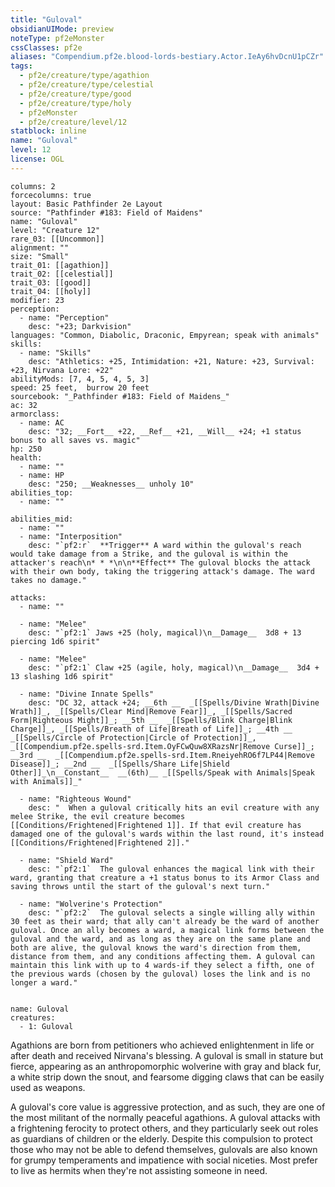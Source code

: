 ```yaml
---
title: "Guloval"
obsidianUIMode: preview
noteType: pf2eMonster
cssClasses: pf2e
aliases: "Compendium.pf2e.blood-lords-bestiary.Actor.IeAy6hvDcnU1pCZr" 
tags:
  - pf2e/creature/type/agathion
  - pf2e/creature/type/celestial
  - pf2e/creature/type/good
  - pf2e/creature/type/holy
  - pf2eMonster
  - pf2e/creature/level/12
statblock: inline
name: "Guloval"
level: 12
license: OGL
---
```


```statblock
columns: 2
forcecolumns: true
layout: Basic Pathfinder 2e Layout
source: "Pathfinder #183: Field of Maidens"
name: "Guloval"
level: "Creature 12"
rare_03: [[Uncommon]]
alignment: ""
size: "Small"
trait_01: [[agathion]]
trait_02: [[celestial]]
trait_03: [[good]]
trait_04: [[holy]]
modifier: 23
perception:
  - name: "Perception"
    desc: "+23; Darkvision"
languages: "Common, Diabolic, Draconic, Empyrean; speak with animals"
skills:
  - name: "Skills"
    desc: "Athletics: +25, Intimidation: +21, Nature: +23, Survival: +23, Nirvana Lore: +22"
abilityMods: [7, 4, 5, 4, 5, 3]
speed: 25 feet,  burrow 20 feet
sourcebook: "_Pathfinder #183: Field of Maidens_"
ac: 32
armorclass:
  - name: AC
    desc: "32; __Fort__ +22, __Ref__ +21, __Will__ +24; +1 status bonus to all saves vs. magic"
hp: 250
health:
  - name: ""
  - name: HP
    desc: "250; __Weaknesses__ unholy 10"
abilities_top:
  - name: ""

abilities_mid:
  - name: ""
  - name: "Interposition"
    desc: "`pf2:r`  **Trigger** A ward within the guloval's reach would take damage from a Strike, and the guloval is within the attacker's reach\n* * *\n\n**Effect** The guloval blocks the attack with their own body, taking the triggering attack's damage. The ward takes no damage."

attacks:
  - name: ""

  - name: "Melee"
    desc: "`pf2:1` Jaws +25 (holy, magical)\n__Damage__  3d8 + 13 piercing 1d6 spirit"

  - name: "Melee"
    desc: "`pf2:1` Claw +25 (agile, holy, magical)\n__Damage__  3d4 + 13 slashing 1d6 spirit"

  - name: "Divine Innate Spells"
    desc: "DC 32, attack +24; __6th __  _[[Spells/Divine Wrath|Divine Wrath]]_, _[[Spells/Clear Mind|Remove Fear]]_, _[[Spells/Sacred Form|Righteous Might]]_; __5th __  _[[Spells/Blink Charge|Blink Charge]]_, _[[Spells/Breath of Life|Breath of Life]]_; __4th __  _[[Spells/Circle of Protection|Circle of Protection]]_, _[[Compendium.pf2e.spells-srd.Item.OyFCwQuw8XRazsNr|Remove Curse]]_; __3rd __  _[[Compendium.pf2e.spells-srd.Item.RneiyehRO6f7LP44|Remove Disease]]_; __2nd __  _[[Spells/Share Life|Shield Other]]_\n__Constant__  __(6th)__ _[[Spells/Speak with Animals|Speak with Animals]]_"

  - name: "Righteous Wound"
    desc: "  When a guloval critically hits an evil creature with any melee Strike, the evil creature becomes [[Conditions/Frightened|Frightened 1]]. If that evil creature has damaged one of the guloval's wards within the last round, it's instead [[Conditions/Frightened|Frightened 2]]."

  - name: "Shield Ward"
    desc: "`pf2:1`  The guloval enhances the magical link with their ward, granting that creature a +1 status bonus to its Armor Class and saving throws until the start of the guloval's next turn."

  - name: "Wolverine's Protection"
    desc: "`pf2:2`  The guloval selects a single willing ally within 30 feet as their ward; that ally can't already be the ward of another guloval. Once an ally becomes a ward, a magical link forms between the guloval and the ward, and as long as they are on the same plane and both are alive, the guloval knows the ward's direction from them, distance from them, and any conditions affecting them. A guloval can maintain this link with up to 4 wards-if they select a fifth, one of the previous wards (chosen by the guloval) loses the link and is no longer a ward."
 
```

```encounter-table
name: Guloval
creatures:
  - 1: Guloval
```



Agathions are born from petitioners who achieved enlightenment in life or after death and received Nirvana's blessing. A guloval is small in stature but fierce, appearing as an anthropomorphic wolverine with gray and black fur, a white strip down the snout, and fearsome digging claws that can be easily used as weapons.

A guloval's core value is aggressive protection, and as such, they are one of the most militant of the normally peaceful agathions. A guloval attacks with a frightening ferocity to protect others, and they particularly seek out roles as guardians of children or the elderly. Despite this compulsion to protect those who may not be able to defend themselves, gulovals are also known for grumpy temperaments and impatience with social niceties. Most prefer to live as hermits when they're not assisting someone in need.
